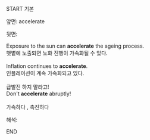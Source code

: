 START
기본

앞면:
accelerate


뒷면:
<div>Exposure to the sun can <strong>accelerate</strong> the ageing process. </div><div><div>햇볕에 노출되면 노화 진행이 가속화될 수 있다.</div></div><div><br></div><div><div>Inflation continues to <strong>accelerate</strong>. </div><div><div>인플레이션이 계속 가속화되고 있다.</div></div></div><div><br></div><div><div><div>급발진 하지 말라고!</div></div><div><div>Don't <strong>accelerate</strong> abruptly!</div></div></div><div><br></div><div>가속하다 , 촉진하다</div>


해석:

END